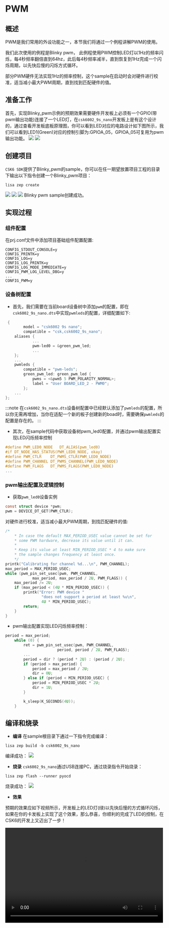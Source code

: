 # PWM

## 概述
PWM是我们常用的外设功能之一，本节我们将通过一个例程讲解PWM的使用。

我们此次使用的例程是Blinky pwm， 此例程使用PWM控制LED灯以1Hz的频率闪烁，每4秒频率翻倍直到64hz，此后每4秒频率减半，直到恢复到1Hz完成一个闪烁周期，以先快后慢的闪烁方式循环。

部分PWM硬件无法实现1Hz的频率控制，这个sample在启动时会对硬件进行校准，适当减小最大PWM周期，直到找到匹配硬件的值。

## 准备工作
首先，实现Blinky_pwm示例的预期效果需要硬件开发板上必须有一个GPIO(带pwm输出功能)连接了一个LED灯，在`csk6002_9s_nano`开发板上是有这个设计的，通过查看开发板底板原理图，你可以看到LED对应的电路设计如下图所示，我们可以看到LED1(Green)对应的控制引脚为:GPIOA_05，GPIOA_05可复用为pwm输出功能。
![](./files/led_pin.png)
![](./files/blinky_pwm.png)

## 创建项目
`CSK6 SDK`提供了Blinky_pwm的sample，你可以在任一期望放置项目工程的目录下输出以下指令创建一个Blinky_pwm项目：
```
lisa zep create
```
![](./files/blinky_pwm01.png)
![](./files/blinky_pwm02.png)
![](./files/blinky_pwm03.png)
Blinky pwm sample创建成功。

## 实现过程
### 组件配置
在prj.conf文件中添加项目基础组件配置配置:
```shell
CONFIG_STDOUT_CONSOLE=y
CONFIG_PRINTK=y
CONFIG_LOG=y
CONFIG_LOG_PRINTK=y
CONFIG_LOG_MODE_IMMEDIATE=y
CONFIG_PWM_LOG_LEVEL_DBG=y
...
CONFIG_PWM=y
```
### 设备树配置
- 首先，我们需要在当前board设备树中添加`pwm`的配置，即在`csk6002_9s_nano.dts`中实现`pwmleds`的配置，详细配置如下:
```c
 {
        model = "csk6002 9s nano";
        compatible = "csk,csk6002_9s_nano";
    aliases {
            ...
            pwm-led0 = &green_pwm_led;
            ...
    };
    ...
    pwmleds {
		compatible = "pwm-leds";
		green_pwm_led: green_pwm_led {
			pwms = <&pwm5 5 PWM_POLARITY_NORMAL>;
			label = "User BOARD_LED_2 - PWM0";
		};
    ...
};
```
:::note
在`csk6002_9s_nano.dts`设备树配置中已经默认添加了`pwmleds`的配置，所以你无需再增加，当你在适配一个新的板子创建新的boad时，需要确保`pwmleds`的配置是存在的。
:::

- 其次，在sample代码中获取设备树pwm_led0配置，并通过pwm输出配置实现LED闪烁频率控制
```c
#define PWM_LED0_NODE	DT_ALIAS(pwm_led0)
#if DT_NODE_HAS_STATUS(PWM_LED0_NODE, okay)
#define PWM_CTLR	DT_PWMS_CTLR(PWM_LED0_NODE)
#define PWM_CHANNEL	DT_PWMS_CHANNEL(PWM_LED0_NODE)
#define PWM_FLAGS	DT_PWMS_FLAGS(PWM_LED0_NODE)
...

```
### pwm输出配置及逻辑控制 
- 获取`pwm_led0`设备实例
```c
const struct device *pwm;
pwm = DEVICE_DT_GET(PWM_CTLR);
```
对硬件进行校准，适当减小最大PWM周期，到找匹配硬件的值:
```c
/*
    * In case the default MAX_PERIOD_USEC value cannot be set for
    * some PWM hardware, decrease its value until it can.
    *
    * Keep its value at least MIN_PERIOD_USEC * 4 to make sure
    * the sample changes frequency at least once.
    */
printk("Calibrating for channel %d...\n", PWM_CHANNEL);
max_period = MAX_PERIOD_USEC;
while (pwm_pin_set_usec(pwm, PWM_CHANNEL,
            max_period, max_period / 2U, PWM_FLAGS)) {
    max_period /= 2U;
    if (max_period < (4U * MIN_PERIOD_USEC)) {
        printk("Error: PWM device "
                "does not support a period at least %u\n",
                4U * MIN_PERIOD_USEC);
        return;
    }
}
```
- pwm输出配置实现LED闪烁频率控制：
```c
period = max_period;
	while (0) {
		ret = pwm_pin_set_usec(pwm, PWM_CHANNEL,
				       period, period / 2U, PWM_FLAGS);
        ...
		period = dir ? (period * 2U) : (period / 2U);
		if (period > max_period) {
			period = max_period / 2U;
			dir = 0U;
		} else if (period < MIN_PERIOD_USEC) {
			period = MIN_PERIOD_USEC * 2U;
			dir = 1U;
		}

		k_sleep(K_SECONDS(4U));
	}
```

## 编译和烧录
- **编译**
在sample根目录下通过一下指令完成编译：
```
lisa zep build -b csk6002_9s_nano
```
编译成功：
![](./files/blinky_pwm_build.png)
- **烧录**
`csk6002_9s_nano`通过USB连接PC，通过烧录指令开始烧录：
```
lisa zep flash --runner pyocd
```
烧录成功：
![](./files/flash.png)
- **效果**  

预期的效果应如下视频所示，开发板上的LED灯(绿)以先快后慢的方式循环闪烁，如果在你的卡发板上实现了这个效果，那么恭喜，你顺利的完成了LED的控制，在CSK6的开发上又迈出了一步！

<video src="https://iflyos-external.oss-cn-shanghai.aliyuncs.com/public/lsopen/zephyr/%E6%96%87%E6%A1%A3%E8%A7%86%E9%A2%91%E4%BB%93/blinky_pwm.mp4" controls="controls" width="500" height="300">您的浏览器不支持播放该视频！</video>